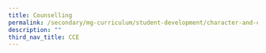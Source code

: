 ```yaml
---
title: Counselling
permalink: /secondary/mg-curriculum/student-development/character-and-citizenship-education-cce/counselling/
description: ""
third_nav_title: CCE
---
```

